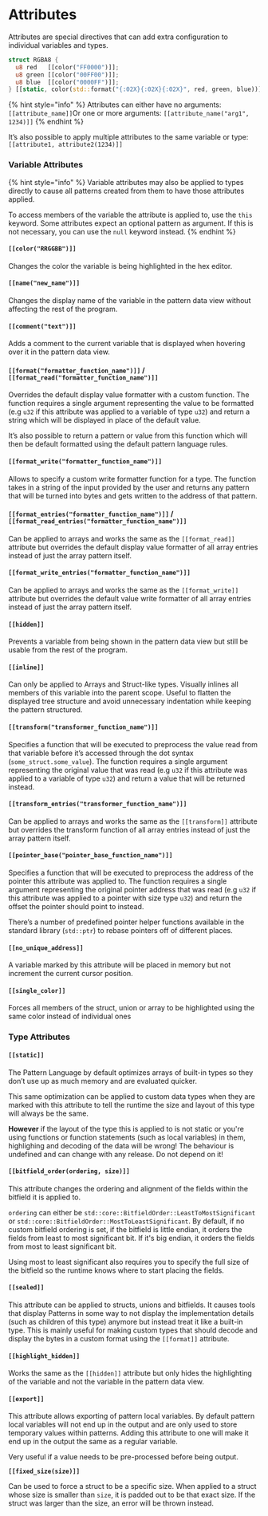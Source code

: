 # Attributes

Attributes are special directives that can add extra configuration to individual variables and types.

```rust
struct RGBA8 {
  u8 red   [[color("FF0000")]];
  u8 green [[color("00FF00")]];
  u8 blue  [[color("0000FF")]];
} [[static, color(std::format("{:02X}{:02X}{:02X}", red, green, blue))]];
```

{% hint style="info" %}
Attributes can either have no arguments: `[[attribute_name]]`Or one or more arguments: `[[attribute_name("arg1", 1234)]]`
{% endhint %}

It’s also possible to apply multiple attributes to the same variable or type: `[[attribute1, attribute2(1234)]]`

### Variable Attributes

{% hint style="info" %}
Variable attributes may also be applied to types directly to cause all patterns created from them to have those attributes applied.

To access members of the variable the attribute is applied to, use the `this` keyword. Some attributes expect an optional pattern as argument. If this is not necessary, you can use the `null` keyword instead.
{% endhint %}

#### `[[color("RRGGBB")]]`

Changes the color the variable is being highlighted in the hex editor.

#### `[[name("new_name")]]`

Changes the display name of the variable in the pattern data view without affecting the rest of the program.

#### `[[comment("text")]]`

Adds a comment to the current variable that is displayed when hovering over it in the pattern data view.

#### `[[format("formatter_function_name")]]` / `[[format_read("formatter_function_name")]]`

Overrides the default display value formatter with a custom function. The function requires a single argument representing the value to be formatted (e.g `u32` if this attribute was applied to a variable of type `u32`) and return a string which will be displayed in place of the default value.

It’s also possible to return a pattern or value from this function which will then be default formatted using the default pattern language rules.

#### `[[format_write("formatter_function_name")]]`

Allows to specify a custom write formatter function for a type. The function takes in a string of the input provided by the user and returns any pattern that will be turned into bytes and gets written to the address of that pattern.

#### `[[format_entries("formatter_function_name")]]` / `[[format_read_entries("formatter_function_name")]]`

Can be applied to arrays and works the same as the `[[format_read]]` attribute but overrides the default display value formatter of all array entries instead of just the array pattern itself.

#### `[[format_write_entries("formatter_function_name")]]`

Can be applied to arrays and works the same as the `[[format_write]]` attribute but overrides the default value write formatter of all array entries instead of just the array pattern itself.

#### `[[hidden]]`

Prevents a variable from being shown in the pattern data view but still be usable from the rest of the program.

#### `[[inline]]`

Can only be applied to Arrays and Struct-like types. Visually inlines all members of this variable into the parent scope. Useful to flatten the displayed tree structure and avoid unnecessary indentation while keeping the pattern structured.

#### `[[transform("transformer_function_name")]]`

Specifies a function that will be executed to preprocess the value read from that variable before it’s accessed through the dot syntax (`some_struct.some_value`). The function requires a single argument representing the original value that was read (e.g `u32` if this attribute was applied to a variable of type `u32`) and return a value that will be returned instead.

#### `[[transform_entries("transformer_function_name")]]`

Can be applied to arrays and works the same as the `[[transform]]` attribute but overrides the transform function of all array entries instead of just the array pattern itself.

#### `[[pointer_base("pointer_base_function_name")]]`

Specifies a function that will be executed to preprocess the address of the pointer this attribute was applied to. The function requires a single argument representing the original pointer address that was read (e.g `u32` if this attribute was applied to a pointer with size type `u32`) and return the offset the pointer should point to instead.

There’s a number of predefined pointer helper functions available in the standard library (`std::ptr`) to rebase pointers off of different places.

#### `[[no_unique_address]]`

A variable marked by this attribute will be placed in memory but not increment the current cursor position.

#### `[[single_color]]`

Forces all members of the struct, union or array to be highlighted using the same color instead of individual ones

### Type Attributes

#### `[[static]]`

The Pattern Language by default optimizes arrays of built-in types so they don’t use up as much memory and are evaluated quicker.

This same optimization can be applied to custom data types when they are marked with this attribute to tell the runtime the size and layout of this type will always be the same.

**However** if the layout of the type this is applied to is not static or you're using functions or function statements (such as local variables) in them, highlighing and decoding of the data will be wrong! The behaviour is undefined and can change with any release. Do not depend on it!

#### `[[bitfield_order(ordering, size)]]`

This attribute changes the ordering and alignment of the fields within the bitfield it is applied to.

`ordering` can either be `std::core::BitfieldOrder::LeastToMostSignificant` or `std::core::BitfieldOrder::MostToLeastSignificant`. By default, if no custom bitfield ordering is set, if the bitfield is little endian, it orders the fields from least to most significant bit. If it's big endian, it orders the fields from most to least significant bit.

Using most to least significant also requires you to specify the full size of the bitfield so the runtime knows where to start placing the fields.

#### `[[sealed]]`

This attribute can be applied to structs, unions and bitfields. It causes tools that display Patterns in some way to not display the implementation details (such as children of this type) anymore but instead treat it like a built-in type. This is mainly useful for making custom types that should decode and display the bytes in a custom format using the `[[format]]` attribute.

#### `[[highlight_hidden]]`

Works the same as the `[[hidden]]` attribute but only hides the highlighting of the variable and not the variable in the pattern data view.

#### `[[export]]`

This attribute allows exporting of pattern local variables. By default pattern local variables will not end up in the output and are only used to store temporary values within patterns. Adding this attribute to one will make it end up in the output the same as a regular variable.

Very useful if a value needs to be pre-processed before being output.

**`[[fixed_size(size)]]`**

Can be used to force a struct to be a specific size. When applied to a struct whose size is smaller than `size`, it is padded out to be that exact size. If the struct was larger than the size, an error will be thrown instead.
